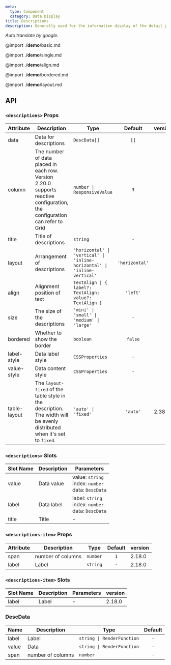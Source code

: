 ```yaml
meta:
  type: Component
  category: Data Display
title: Descriptions
description: Generally used for the information display of the detail page.
```

*Auto translate by google.*

@import ./__demo__/basic.md

@import ./__demo__/single.md

@import ./__demo__/align.md

@import ./__demo__/bordered.md

@import ./__demo__/layout.md

## API


### `<descriptions>` Props

|Attribute|Description|Type|Default|version|
|---|---|---|:---:|:---|
|data|Data for descriptions|`DescData[]`|`[]`||
|column|The number of data placed in each row. Version 2.20.0 supports reactive configuration, the configuration can refer to Grid|`number \| ResponsiveValue`|`3`||
|title|Title of descriptions|`string`|`-`||
|layout|Arrangement of descriptions|`'horizontal' \| 'vertical' \| 'inline-horizontal' \| 'inline-vertical'`|`'horizontal'`||
|align|Alignment position of text|`TextAlign \| { label?: TextAlign; value?: TextAlign }`|`'left'`||
|size|The size of the descriptions|`'mini' \| 'small' \| 'medium' \| 'large'`|`-`||
|bordered|Whether to show the border|`boolean`|`false`||
|label-style|Data label style|`CSSProperties`|`-`||
|value-style|Data content style|`CSSProperties`|`-`||
|table-layout|The `layout-fixed` of the table style in the description. The width will be evenly distributed when it's set to `fixed`.|`'auto' \| 'fixed'`|`'auto'`|2.38.0|
### `<descriptions>` Slots

|Slot Name|Description|Parameters|
|---|---|---|
|value|Data value|value: `string`<br>index: `number`<br>data: `DescData`|
|label|Data label|label: `string`<br>index: `number`<br>data: `DescData`|
|title|Title|-|




### `<descriptions-item>` Props

|Attribute|Description|Type|Default|version|
|---|---|---|:---:|:---|
|span|number of columns|`number`|`1`|2.18.0|
|label|Label|`string`|`-`|2.18.0|
### `<descriptions-item>` Slots

|Slot Name|Description|Parameters|version|
|---|---|---|:---|
|label|Label|-|2.18.0|




### DescData

|Name|Description|Type|Default|
|---|---|---|:---:|
|label|Label|`string \| RenderFunction`|`-`|
|value|Data|`string \| RenderFunction`|`-`|
|span|number of columns|`number`|`-`|


